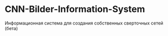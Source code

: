 # CNN-Bilder-Information-System
Информационная система для создания собственных сверточных сетей (бета)
